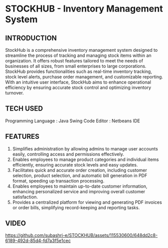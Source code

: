 # **STOCKHUB - Inventory Management System**
## INTRODUCTION
StockHub is a comprehensive inventory management system designed to streamline the process of tracking and managing stock items within an organization. It offers robust features tailored to meet the needs of businesses of all sizes, from small enterprises to large corporations. StockHub provides functionalities such as real-time inventory tracking, stock level alerts, purchase order management, and customizable reporting. With an intuitive user interface, StockHub aims to enhance operational efficiency by ensuring accurate stock control and optimizing inventory turnover.
## TECH USED
Programming Language : Java Swing
Code Editor : Netbeans IDE
## FEATURES
1. Simplifies administration by allowing admins to manage user accounts easily, controlling access and permissions effectively.
2. Enables employees to manage product categories and individual items efficiently, ensuring accurate stock levels and easy updates.
3. Facilitates quick and accurate order creation, including customer selection, product selection, and automatic bill generation in PDF format, speeding up transaction processing.
4. Enables employees to maintain up-to-date customer information, enhancing personalized service and improving overall customer satisfaction.
5. Provides a centralized platform for viewing and generating PDF invoices or order bills, simplifying record-keeping and reporting tasks.
## VIDEO
https://github.com/subashri-e/STOCKHUB/assets/115530600/648dd2c8-6189-492d-85d4-fd7a3f5e1cec


